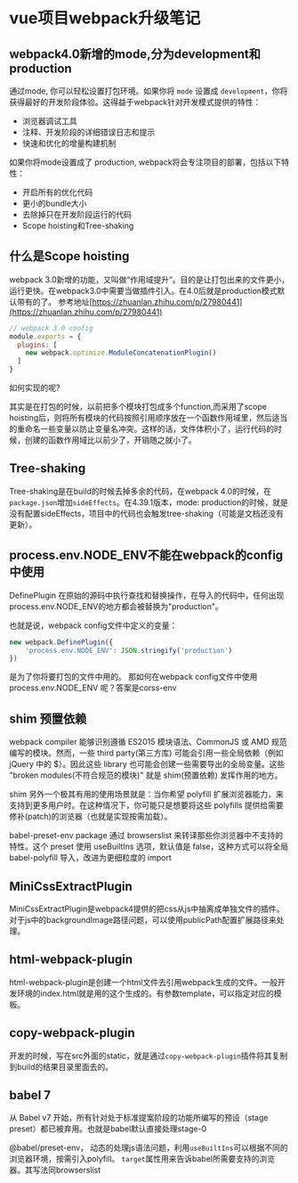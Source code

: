 # vue项目webpack升级笔记

## webpack4.0新增的mode,分为development和production

通过mode, 你可以轻松设置打包环境。如果你将 `mode` 设置成 `development`，你将获得最好的开发阶段体验。这得益于webpack针对开发模式提供的特性：

- 浏览器调试工具
- 注释、开发阶段的详细错误日志和提示
- 快速和优化的增量构建机制

如果你将mode设置成了 production, webpack将会专注项目的部署，包括以下特性：

- 开启所有的优化代码
- 更小的bundle大小
- 去除掉只在开发阶段运行的代码
- Scope hoisting和Tree-shaking

## 什么是Scope hoisting

webpack 3.0新增的功能，又叫做“作用域提升”。目的是让打包出来的文件更小，运行更快。在webpack3.0中需要当做插件引入。在4.0后就是production模式默认带有的了。 参考地址[https://zhuanlan.zhihu.com/p/27980441](https://zhuanlan.zhihu.com/p/27980441)

```js
// webpack 3.0 config
module.exports = {
  plugins: [
    new webpack.optimize.ModuleConcatenationPlugin()
  ]
}
```

如何实现的呢?

其实是在打包的时候，以前把多个模块打包成多个function,而采用了scope hoisting后，则将所有模块的代码按照引用顺序放在一个函数作用域里，然后适当的重命名一些变量以防止变量名冲突。这样的话，文件体积小了，运行代码的时候，创建的函数作用域比以前少了，开销随之就小了。

## Tree-shaking

Tree-shaking是在build的时候去掉多余的代码，在webpack 4.0的时候，在`package.json`增加`sideEffects`。在4.39.1版本，mode: production的时候，就是没有配置sideEffects，项目中的代码也会触发tree-shaking（可能是文档还没有更新）。

## process.env.NODE_ENV不能在webpack的config中使用

DefinePlugin 在原始的源码中执行查找和替换操作，在导入的代码中，任何出现 process.env.NODE_ENV的地方都会被替换为"production"。

也就是说，webpack config文件中定义的变量：

```js
new webpack.DefinePlugin({
    'process.env.NODE_ENV': JSON.stringify('production')
})
```

是为了你将要打包的文件中用的。 那如何在webpack config文件中使用 process.env.NODE_ENV 呢？答案是corss-env

## shim 预置依赖

webpack compiler 能够识别遵循 ES2015 模块语法、CommonJS 或 AMD 规范编写的模块。然而，一些 third party(第三方库) 可能会引用一些全局依赖（例如 jQuery 中的 $）。因此这些 library 也可能会创建一些需要导出的全局变量。这些 "broken modules(不符合规范的模块)" 就是 shim(预置依赖) 发挥作用的地方。

shim 另外一个极其有用的使用场景就是：当你希望 polyfill 扩展浏览器能力，来支持到更多用户时。在这种情况下，你可能只是想要将这些 polyfills 提供给需要修补(patch)的浏览器（也就是实现按需加载）。

babel-preset-env package 通过 browserslist 来转译那些你浏览器中不支持的特性。这个 preset 使用 useBuiltIns 选项，默认值是 false，这种方式可以将全局 babel-polyfill 导入，改进为更细粒度的 import

## MiniCssExtractPlugin

MiniCssExtractPlugin是webpack4提供的把css从js中抽离成单独文件的插件。对于js中的backgroundImage路径问题，可以使用publicPath配置扩展路径来处理。

## html-webpack-plugin

html-webpack-plugin是创建一个html文件去引用webpack生成的文件。一般开发环境的index.html就是用的这个生成的。有参数template，可以指定对应的模板。

## copy-webpack-plugin

开发的时候，写在src外面的static，就是通过`copy-webpack-plugin`插件将其复制到build的结果目录里面去的。

## babel 7

从 Babel v7 开始，所有针对处于标准提案阶段的功能所编写的预设（stage preset）都已被弃用。也就是babel默认直接处理stage-0

@babel/preset-env， 动态的处理js语法问题，利用`useBuiltIns`可以根据不同的浏览器环境，按需引入polyfill。 `target`属性用来告诉babel所需要支持的浏览器。其写法同browserslist

<gitask />
